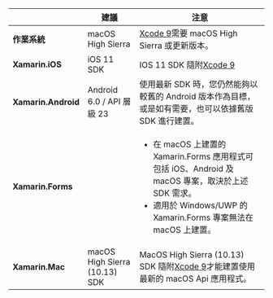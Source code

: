 ||建議|注意|
|---|---|---|
|**作業系統**|macOS High Sierra|[Xcode 9](https://developer.apple.com/library/archive/releasenotes/DeveloperTools/RN-Xcode/Chapters/Introduction.html#//apple_ref/doc/uid/TP40001051-CH1-SW876)需要 macOS High Sierra 或更新版本。|
|**Xamarin.iOS**|iOS 11 SDK|IOS 11 SDK 隨附[Xcode 9](https://developer.apple.com/library/archive/releasenotes/DeveloperTools/RN-Xcode/Chapters/Introduction.html#//apple_ref/doc/uid/TP40001051-CH1-SW876)|
|**Xamarin.Android**|Android 6.0 / API 層級 23|使用最新 SDK 時，您仍然能夠以較舊的 Android 版本作為目標，或是如有需要，也可以依據舊版 SDK 進行建置。|
|**Xamarin.Forms**||<ul><li>在 macOS 上建置的 Xamarin.Forms 應用程式可包括 iOS、Android 及 macOS 專案，取決於上述 SDK 需求。</li><li>適用於 Windows/UWP 的 Xamarin.Forms 專案無法在 macOS 上建置。</li></ul>|
|**Xamarin.Mac**|macOS High Sierra (10.13) SDK|MacOS High Sierra (10.13) SDK 隨附[Xcode 9](https://developer.apple.com/library/archive/releasenotes/DeveloperTools/RN-Xcode/Chapters/Introduction.html#//apple_ref/doc/uid/TP40001051-CH1-SW876)才能建置使用最新的 macOS Api 應用程式。|
